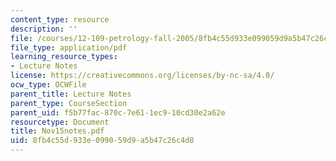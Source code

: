 ```yaml
---
content_type: resource
description: ''
file: /courses/12-109-petrology-fall-2005/8fb4c55d933e099059d9a5b47c26c4d8_Nov15notes.pdf
file_type: application/pdf
learning_resource_types:
- Lecture Notes
license: https://creativecommons.org/licenses/by-nc-sa/4.0/
ocw_type: OCWFile
parent_title: Lecture Notes
parent_type: CourseSection
parent_uid: f5b77fac-870c-7e61-1ec9-10cd30e2a62e
resourcetype: Document
title: Nov15notes.pdf
uid: 8fb4c55d-933e-0990-59d9-a5b47c26c4d8
---
```

